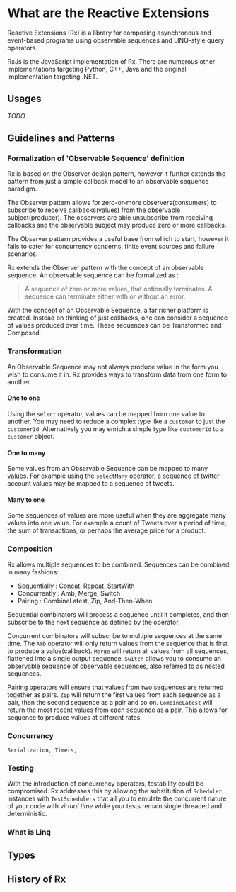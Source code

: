 # What are the Reactive Extensions

Reactive Extensions (Rx) is a library for composing asynchronous and event-based programs using observable sequences and LINQ-style query operators.

RxJs is the JavaScript implementation of Rx. There are numerous other implementations targeting Python, C++, Java and the original implementation targeting .NET.

<TODO Put TOC here />



## Usages

_TODO_


 

## Guidelines and Patterns

### Formalization of 'Observable Sequence' definition
Rx is based on the Observer design pattern, however it further extends the pattern from just a simple callback model to an observable sequence paradigm.

The Observer pattern allows for zero-or-more observers(consumers) to subscribe to receive callbacks(values) from the observable subject(producer). The observers are able unsubscribe from receiving callbacks and the observable subject may produce zero or more callbacks.   

The Observer pattern provides a useful base from which to start, however it fails to cater for concurrency concerns, finite event sources and failure scenarios. 

Rx extends the Observer pattern with the concept of an observable sequence.
An observable sequence can be formalized as : 

> A sequence of zero or more values, that optionally terminates. A sequence can terminate either with or without an error.

With the concept of an Observable Sequence, a far richer platform is created. Instead on thinking of just callbacks, one can consider a sequence of values produced over time. These sequences can be Transformed and Composed.


### Transformation
An Observable Sequence may not always produce value in the form you wish to consume it in. Rx provides ways to transform data from one form to another.

#### One to one 
Using the `select` operator, values can be mapped from one value to another. You may need to reduce a complex type like a `customer` to just the `customerId`. Alternatively you may enrich a simple type like `customerId` to a `customer` object.

#### One to many
Some values from an Observable Sequence can be mapped to many values. For example using the `selectMany` operator, a sequence of twitter account values may be mapped to a sequence of tweets.   

#### Many to one
Some sequences of values are more useful when they are aggregate many values into one value. For example a count of Tweets over a period of time, the sum of transactions, or perhaps the average price for a product. 

### Composition
Rx allows multiple sequences to be combined. Sequences can be combined in many fashions:

 - Sequentially : Concat, Repeat, StartWith
 - Concurrently : Amb, Merge, Switch
 - Pairing : CombineLatest, Zip, And-Then-When

Sequential combinators will process a sequence until it completes, and then subscribe to the next sequence as defined by the operator.

Concurrent combinators will subscribe to multiple sequences at the same time. The `Amb` operator will only return values from the sequence that is first to produce a value(callback). `Merge` will return all values from all sequences, flattened into a single output sequence. `Switch` allows you to consume an observable sequence of observable sequences, also referred to as nested sequences.

Pairing operators will ensure that values from two sequences are returned together as pairs. `Zip` will return the first values from each sequence as a pair, then the second sequence as a pair and so on. `CombineLatest` will return the most recent values from each sequence as a pair. This allows for sequence to produce values at different rates. 

### Concurrency
	Serialization, Timers, 

### Testing
With the introduction of concurrency operators, testability could be compromised. Rx addresses this by allowing the substitution of `Scheduler` instances with `TestSchedulers` that all you to emulate the concurrent nature of your code with *virtual time* while your tests remain single threaded and deterministic.  

### What is Linq


## Types


## History of Rx
 